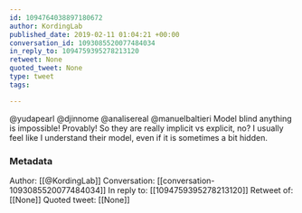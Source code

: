 ```yaml
---
id: 1094764038897180672
author: KordingLab
published_date: 2019-02-11 01:04:21 +00:00
conversation_id: 1093085520077484034
in_reply_to: 1094759395278213120
retweet: None
quoted_tweet: None
type: tweet
tags:

---
```


@yudapearl @djinnome @analisereal @manuelbaltieri Model blind anything is impossible! Provably! So they are really implicit vs explicit, no? I usually feel like I understand their model, even if it is sometimes a bit hidden.

### Metadata

Author: [[@KordingLab]]
Conversation: [[conversation-1093085520077484034]]
In reply to: [[1094759395278213120]]
Retweet of: [[None]]
Quoted tweet: [[None]]

